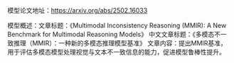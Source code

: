 模型论文地址：https://arxiv.org/abs/2502.16033

模型概述：文章标题：《Multimodal Inconsistency Reasoning (MMIR): A New Benchmark for Multimodal Reasoning Models》
中文文章标题：《多模态不一致推理（MMIR）：一种新的多模态推理模型基准》
文章内容：提出MMIR基准，用于评估多模态模型处理视觉与文本不一致信息的能力，促进模型鲁棒性提升。
